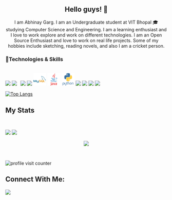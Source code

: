 <h2 align="center">Hello guys! 👋</h2>

<p align="center">I am Abhinay Garg. I am an Undergraduate student at VIT Bhopal 🎓 studying Computer Science and Engineering. I am a learning enthusiast and I love to work explore and work on different technologies.
I am an Open Source Enthusiast and love to work on real life projects. Some of my hobbies include sketching, reading novels, and also I am a cricket person.
  </p>

### 🔧Technologies & Skills

<br/>
<code><img height="40" src="https://i.giphy.com/media/XAxylRMCdpbEWUAvr8/giphy.webp"></code>
<code><img height="40" src="https://i.giphy.com/media/fsEaZldNC8A1PJ3mwp/giphy.webp"></code>
<code> <img src="https://media3.giphy.com/media/ln7z2eWriiQAllfVcn/200w.webp" height="40"></code>
<code><img height="40" src="https://i.giphy.com/media/eNAsjO55tPbgaor7ma/200w.webp"></code>
<code><img height="40" src="https://raw.githubusercontent.com/devicons/devicon/2ae2a900d2f041da66e950e4d48052658d850630/icons/mysql/mysql-original-wordmark.svg"></code>
<code><img height="40" src="https://raw.githubusercontent.com/devicons/devicon/2ae2a900d2f041da66e950e4d48052658d850630/icons/java/java-original-wordmark.svg"></code>
<code><img height="40" src="https://raw.githubusercontent.com/devicons/devicon/2ae2a900d2f041da66e950e4d48052658d850630/icons/python/python-original-wordmark.svg"></code>
<code><img height="20" src="https://i.giphy.com/media/kH1DBkPNyZPOk0BxrM/giphy.webp"></code>
<code><img height="40" src="https://i.giphy.com/media/KzJkzjggfGN5Py6nkT/giphy.webp"></code>
<code><img height="40" src="https://i.giphy.com/media/kdFc8fubgS31b8DsVu/giphy.webp"></code>
<code><img height="40" src="https://media4.giphy.com/media/Sr8xDpMwVKOHUWDVRD/giphy.gif?cid=ecf05e47ajy8xhmi0bw13ioscl7ww28o2rlbu2yeiyx2rz0s&rid=giphy.gif&ct=s"></code>


[![Top Langs](https://github-readme-stats.vercel.app/api/top-langs/?username=techabhi08&layout=compact&theme=gruvbox)](https://github.com/techabhi08/github-readme-stats)

## My Stats
<br/>
<p align="left">
  <img width="49.5%" src="https://github-readme-stats.vercel.app/api?username=techabhi08&show_icons=true&theme=gruvbox&hide_border=true" />
    <img width="49.5%" src="https://github-readme-streak-stats.herokuapp.com/?user=techabhi08&theme=gruvbox&hide_border=true" />
</p>

<p align = "center">
  <img src = "https://activity-graph.herokuapp.com/graph?username=techabhi08&theme=react-dark" align = "center">
</p>

<br>
<p align="left"> <img src="https://komarev.com/ghpvc/?username=techabhi08&label=Profile%20views&style=flat&color=1a1b27" alt="profile visit counter" /> </p>



## Connect With Me: 
<a href = 'https://www.linkedin.com/in/abhinay-garg-2a3879201/'> <img width = '32px' align= 'center' src="https://raw.githubusercontent.com/rahulbanerjee26/githubAboutMeGenerator/main/icons/linked-in-alt.svg"/></a> 
